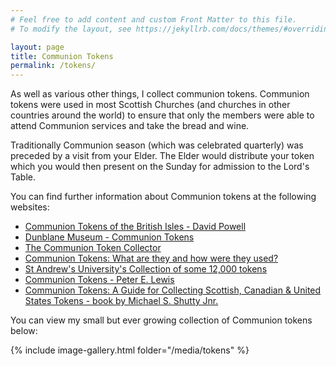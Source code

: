 ```yaml
---
# Feel free to add content and custom Front Matter to this file.
# To modify the layout, see https://jekyllrb.com/docs/themes/#overriding-theme-defaults

layout: page
title: Communion Tokens
permalink: /tokens/
---
```

As well as various other things, I collect communion tokens. Communion tokens were used in most Scottish Churches (and churches in other countries around the world) to ensure that only the members were able to attend Communion services and take the bread and wine.

Traditionally Communion season (which was celebrated quarterly) was preceded by a visit from your Elder. The Elder would distribute your token which you would then present on the Sunday for admission to the Lord's Table.

You can find further information about Communion tokens at the following websites:
* [Communion Tokens of the British Isles - David Powell](https://www.mernick.org.uk/lnc/DPowell/CommunionTokens.htm)
* [Dunblane Museum - Communion Tokens](https://dunblanemuseum.org.uk/communion-tokens/)
* [The Communion Token Collector](https://communiontoken.blog/)
* [Communion Tokens: What are they and how were they used?](https://historylinksdornoch.wordpress.com/2019/10/16/communion-tokens-what-are-they-and-how-were-they-used/)
* [St Andrew's University's Collection of some 12,000 tokens](https://collections.st-andrews.ac.uk/collection/communion-tokens/1004122)
* [Communion Tokens - Peter E. Lewis](https://cccrh.files.wordpress.com/2017/04/communion-tokens.pdf)
* [Communion Tokens: A Guide for Collecting Scottish, Canadian & United States Tokens - book by Michael S. Shutty Jnr.](https://www.amazon.co.uk/Communion-Tokens-Collecting-Scottish-Canadian/dp/1600478786)

You can view my small but ever growing collection of Communion tokens below:

{% include image-gallery.html folder="/media/tokens" %}
